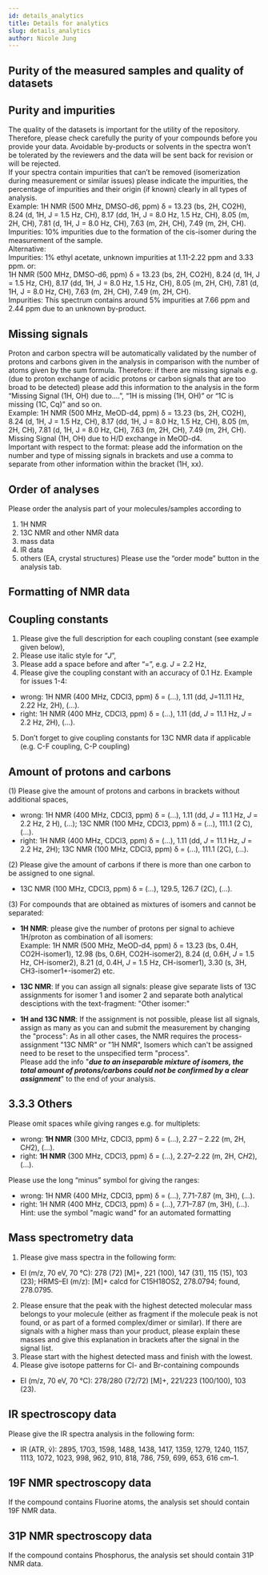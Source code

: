 ```yaml
---
id: details_analytics
title: Details for analytics
slug: details_analytics
author: Nicole Jung
---
```


## Purity of the measured samples and quality of datasets
## Purity and impurities

The quality of the datasets is important for the utility of the repository. Therefore, please check carefully the purity of your compounds before you provide your data. Avoidable by-products or solvents in the spectra won’t be tolerated by the reviewers and the data will be sent back for revision or will be rejected. <!--truncate-->  
If your spectra contain impurities that can’t be removed (isomerization during measurement or similar issues) please indicate the impurities, the percentage of impurities and their origin (if known) clearly in all types of analysis.  
Example: 1H NMR (500 MHz, DMSO-d6, ppm) δ = 13.23 (bs, 2H, CO2H), 8.24 (d, 1H, J = 1.5 Hz, CH), 8.17 (dd, 1H, J = 8.0 Hz, 1.5 Hz, CH), 8.05 (m, 2H, CH), 7.81 (d, 1H, J = 8.0 Hz, CH), 7.63 (m, 2H, CH), 7.49 (m, 2H, CH).   
Impurities: 10% impurities due to the formation of the cis-isomer during the measurement of the sample.   
Alternative:   
Impurities: 1% ethyl acetate, unknown impurities at 1.11-2.22 ppm and 3.33 ppm.
or:   
1H NMR (500 MHz, DMSO-d6, ppm) δ = 13.23 (bs, 2H, CO2H), 8.24 (d, 1H, J = 1.5 Hz, CH), 8.17 (dd, 1H, J = 8.0 Hz, 1.5 Hz, CH), 8.05 (m, 2H, CH), 7.81 (d, 1H, J = 8.0 Hz, CH), 7.63 (m, 2H, CH), 7.49 (m, 2H, CH).  
Impurities: This spectrum contains around 5% impurities at 7.66 ppm and 2.44 ppm due to an unknown by-product.

## Missing signals 

Proton and carbon spectra will be automatically validated by the number of protons and carbons given in the analysis in comparison with the number of atoms given by the sum formula. Therefore: if there are missing signals e.g. (due to proton exchange of acidic protons or carbon signals that are too broad to be detected) please add this information to the analysis in the form “Missing Signal (1H, OH) due to....”, “1H is missing (1H, OH)” or “1C is missing (1C, Cq)” and so on.  
Example: 1H NMR (500 MHz, MeOD-d4, ppm) δ = 13.23 (bs, 2H, CO2H), 8.24 (d, 1H, J = 1.5 Hz, CH), 8.17 (dd, 1H, J = 8.0 Hz, 1.5 Hz, CH), 8.05 (m, 2H, CH), 7.81 (d, 1H, J = 8.0 Hz, CH), 7.63 (m, 2H, CH), 7.49 (m, 2H, CH). Missing Signal (1H, OH) due to H/D exchange in MeOD-d4.  
Important with respect to the format: please add the information on the number and type of missing signals in brackets and use a comma to separate from other information within the bracket (1H, xx). 

## Order of analyses
Please order the analysis part of your molecules/samples according to 
1. 1H NMR
2. 13C NMR and other NMR data
3. mass data
4. IR data
5. others (EA, crystal structures)
Please use the “order mode” button in the analysis tab. 

## Formatting of NMR data

## Coupling constants
1. Please give the full description for each coupling constant (see example given below),
2. Please use italic style for “<i>J</i>”,
3. Please add a space before and after “=”, e.g. <i>J</i> = 2.2 Hz,
4. Please give the coupling constant with an accuracy of 0.1 Hz.
Example for issues 1-4: 
- wrong: 1H NMR (400 MHz, CDCl3, ppm) δ = (...), 1.11 (dd, J=11.11 Hz, 2.22 Hz, 2H), (...).  
- right: 1H NMR (400 MHz, CDCl3, ppm) δ = (...), 1.11 (dd, <i>J</i> = 11.1 Hz, <i>J</i> = 2.2 Hz, 2H), (...).
5. Don’t forget to give coupling constants for 13C NMR data if applicable (e.g. C-F coupling, C-P coupling)

## Amount of protons and carbons
(1) Please give the amount of protons and carbons in brackets without additional spaces,  
- wrong: 1H NMR (400 MHz, CDCl3, ppm) δ = (...), 1.11 (dd, <i>J</i> = 11.1 Hz, <i>J</i> = 2.2 Hz, 2 H), (...); 13C NMR (100 MHz, CDCl3, ppm) δ = (...), 111.1 (2 C), (...).
- right: 1H NMR (400 MHz, CDCl3, ppm) δ = (...), 1.11 (dd, <i>J</i> = 11.1 Hz, <i>J</i> = 2.2 Hz, 2H); 13C NMR (100 MHz, CDCl3, ppm) δ = (...), 111.1 (2C), (...).


(2) Please give the amount of carbons if there is more than one carbon to be assigned to one signal. 
- 13C NMR (100 MHz, CDCl3, ppm) δ = (...), 129.5, 126.7 (2C), (...).

(3) For compounds that are obtained as mixtures of isomers and cannot be separated:      
- <b>1H NMR</b>: please give the number of protons per signal to achieve 1H/proton as combination of all isomers:<br /> 
Example: 1H NMR (500 MHz, MeOD-d4, ppm) δ = 13.23 (bs, 0.4H, CO2H-isomer1), 12.98 (bs, 0.6H, CO2H-isomer2), 8.24 (d, 0.6H, <i>J</i> = 1.5 Hz, CH-isomer2), 8.21 (d, 0.4H, <i>J</i> = 1.5 Hz, CH-isomer1), 3.30 (s, 3H, CH3-isomer1+-isomer2) etc. 

- <b>13C NMR</b>: If you can assign all signals: please give separate lists of 13C assignments for isomer 1 and isomer 2 and separate both analytical desciptions with the text-fragment: "Other isomer:" 

- <b>1H and 13C NMR</b>: If the assignment is not possible, please list all signals, assign as many as you can and submit the measurement by changing the "process": As in all other cases, the NMR requires the process-assignment "13C NMR" or "1H NMR", Isomers which can't be assigned need to be reset to the unspecified term "process".  
Please add the info "<b>_due to an inseparable mixture of isomers, the total amount of protons/carbons could not be confirmed by a clear assignment_</b>" to the end of your analysis.

## 3.3.3 Others

Please omit spaces while giving ranges e.g. for multiplets:  
- wrong: <b>1H NMR</b> (300 MHz, CDCl3, ppm) δ = (...), 2.27 – 2.22 (m, 2H, C<i>H</i>2), (...).
- right: <b>1H NMR</b> (300 MHz, CDCl3, ppm) δ = (...), 2.27–2.22 (m, 2H, C<i>H</i>2), (...).  

Please use the long “minus” symbol for giving the ranges:  
- wrong: 1H NMR (400 MHz, CDCl3, ppm) δ = (...), 7.71-7.87 (m, 3H), (...).  
- right: 1H NMR (400 MHz, CDCl3, ppm) δ = (...), 7.71–7.87 (m, 3H), (...).  
Hint: use the symbol "magic wand" for an automated formatting 

## Mass spectrometry data 

1. Please give mass spectra in the following form:
- EI (m/z, 70 eV, 70 °C): 278 (72) [M]+, 221 (100), 147 (31), 115 (15), 103 (23); HRMS–EI (m/z): [M]+ calcd for C15H18OS2, 278.0794; found, 278.0795.
2. Please ensure that the peak with the highest detected molecular mass belongs to your molecule (either as fragment if the molecule peak is not found, or as part of a formed complex/dimer or similar). If there are signals with a higher mass than your product, please explain these masses and give this explanation in brackets after the signal in the signal list. 
3. Please start with the highest detected mass and finish with the lowest. 
4. Please give isotope patterns for Cl- and Br-containing compounds
- EI (m/z, 70 eV, 70 °C): 278/280 (72/72) [M]+, 221/223 (100/100), 103 (23).

## IR spectroscopy data

Please give the IR spectra analysis in the following form:  
- IR (ATR, ṽ): 2895, 1703, 1598, 1488, 1438, 1417, 1359, 1279, 1240, 1157, 1113, 1072, 1023, 998, 962, 910, 818, 786, 759, 699, 653, 616 cm–1.

## 19F NMR spectroscopy data
If the compound contains Fluorine atoms, the analysis set should contain 19F NMR data.

## 31P NMR spectroscopy data
If the compound contains Phosphorus, the analysis set should contain 31P NMR data.
